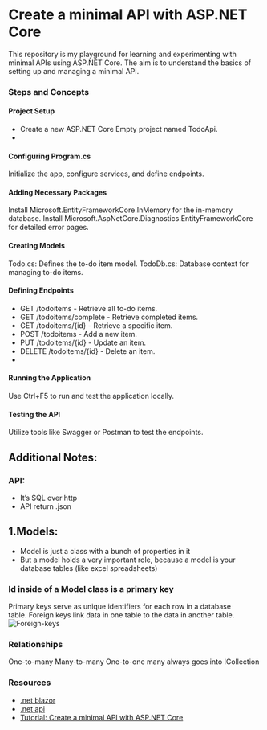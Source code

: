 # Create a minimal API with ASP.NET Core
This repository is my playground for learning and experimenting with minimal APIs using ASP.NET Core. The aim is to understand the basics of setting up and managing a minimal API.
### Steps and Concepts

#### Project Setup
- Create a new ASP.NET Core Empty project named TodoApi.
- 
#### Configuring Program.cs
Initialize the app, configure services, and define endpoints.

#### Adding Necessary Packages
Install Microsoft.EntityFrameworkCore.InMemory for the in-memory database.
Install Microsoft.AspNetCore.Diagnostics.EntityFrameworkCore for detailed error pages.

#### Creating Models
Todo.cs: Defines the to-do item model.
TodoDb.cs: Database context for managing to-do items.

#### Defining Endpoints
- GET /todoitems - Retrieve all to-do items.
- GET /todoitems/complete - Retrieve completed items.
- GET /todoitems/{id} - Retrieve a specific item.
- POST /todoitems - Add a new item.
- PUT /todoitems/{id} - Update an item.
- DELETE /todoitems/{id} - Delete an item.
- 
#### Running the Application
Use Ctrl+F5 to run and test the application locally.

#### Testing the API
Utilize tools like Swagger or Postman to test the endpoints.

## Additional Notes:
### API:
- It’s SQL over http
- API return .json

## 1.Models:
- Model is just a class with a bunch of properties in it
- But a model holds a very important role, because a model is your database tables (like excel spreadsheets)

### Id inside of a Model class is a primary key
Primary keys serve as unique identifiers for each row in a database table. Foreign keys link data in one table to the data in another table.
![Foreign-keys](https://github.com/yixin1230/Webapi/assets/100164159/9cbb658a-748e-4374-805d-8410cfc4699a)


### Relationships
One-to-many
Many-to-many
One-to-one
many always goes into ICollection


### Resources
* [.net blazor](https://www.youtube.com/watch?v=walv3nLTJ5g)
* [.net api](https://www.youtube.com/watch?v=BnlFovYeQtI&list=PL82C6-O4XrHdiS10BLh23x71ve9mQCln0&index=2)
* [Tutorial: Create a minimal API with ASP.NET Core](https://learn.microsoft.com/en-us/aspnet/core/tutorials/min-web-api?view=aspnetcore-8.0&tabs=visual-studio)
